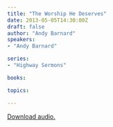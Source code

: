 ```yaml
---
title: "The Worship He Deserves"
date: 2013-05-05T14:30:00Z
draft: false
author: "Andy Barnard"
speakers:
- "Andy Barnard"

series:
- "Highway Sermons"

books:

topics:

---
```

[Download audio.](https://s3.amazonaws.com/highway/sermons/2013_05/05_The_Worship_He_Deserves.mp3)